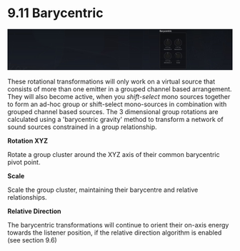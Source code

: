 # 9.11 Barycentric

![](../../../include/SpatRevolution_UserGuide_-181.jpg)

These rotational transformations will only work on a virtual source that consists of
more than one emitter in a grouped channel based arrangement. They will also
become active, when you _shift-select_ mono sources together to form an ad-hoc
group or shift-select mono-sources in combination with grouped channel based
sources. The 3 dimensional group rotations are calculated using a 'barycentric
gravity' method to transform a network of sound sources constrained in a group
relationship.

**Rotation XYZ**

Rotate a group cluster around the XYZ axis of their common barycentric pivot
point.

**Scale**

Scale the group cluster, maintaining their barycentre and relative relationships.

**Relative Direction**

The barycentric transformations will continue to orient their on-axis energy towards
the listener position, if the relative direction algorithm is enabled (see section 9.6)

